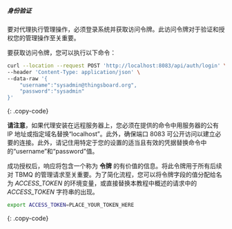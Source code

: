 ##### 身份验证

要对代理执行管理操作，必须登录系统并获取访问令牌。此访问令牌对于验证和授权您的管理操作至关重要。

要获取访问令牌，您可以执行以下命令：

```bash
curl --location --request POST 'http://localhost:8083/api/auth/login' \
--header 'Content-Type: application/json' \
--data-raw '{
    "username":"sysadmin@thingsboard.org",
    "password":"sysadmin"
}'
```
{: .copy-code}

**请注意**，如果代理安装在远程服务器上，您必须在提供的命令中用服务器的公有 IP 地址或指定域名替换“localhost”。此外，确保端口 8083 可公开访问以建立必要的连接。此外，请记住用特定于您的设置的适当且有效的凭据替换命令中的“username”和“password”值。

成功授权后，响应将包含一个称为 **令牌** 的有价值的信息。将此令牌用于所有后续对 TBMQ 的管理请求至关重要。为了简化流程，您可以将令牌字段的值分配给名为 *ACCESS_TOKEN* 的环境变量，或直接替换本教程中概述的请求中的 *ACCESS_TOKEN* 字符串的出现。

```bash
export ACCESS_TOKEN=PLACE_YOUR_TOKEN_HERE
```
{: .copy-code}